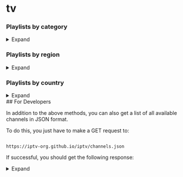 # tv
### Playlists by category

<details>

<summary>Expand</summary>

<br>

<!-- prettier-ignore -->

<table>

  <thead>

    <tr><th align="left">Category</th><th align="right">Channels</th><th align="left">Playlist</th></tr>

  </thead>

  <tbody>

    <tr><td align="left">Animation</td><td align="right">26</td><td align="left" nowrap><code>https://github.com/akkradet/IPTV-THAI/raw/master/IPTV-THAI.m3u8</code></td></tr>

  </tbody>

</table>

</details>



### Playlists by region

<details>

<summary>Expand</summary>

<br>

<!-- prettier-ignore -->

<table>

  <thead>

    <tr><th align="left">Region</th><th align="right">Channels</th><th align="left">Playlist</th></tr>

  </thead>

  <tbody>

    <tr><td align="left">Africa</td><td align="right">215</td><td align="left" nowrap><code>https://github.com/akkradet/IPTV-THAI/raw/master/IPTV-THAI-V2.m3u8</code></td></tr>
  </tbody>

</table>

</details>

### Playlists by country

<details>

<summary>Expand</summary>

<br>

<!-- prettier-ignore -->

<table>

  <thead>

    <tr><th align="left">Country</th><th align="right">Channels</th><th align="left">Playlist</th></tr>

  </thead>

  <tbody>
    <tr><td align="left">🇦🇫 Afghanistan</td><td align="right">36</td><td align="left" nowrap><code>https://iptv-org.github.io/iptv/countries/af.m3u</code></td></tr>
  </tbody>

</table>

</details>
## For Developers

In addition to the above methods, you can also get a list of all available channels in JSON format.

To do this, you just have to make a GET request to:

```

https://iptv-org.github.io/iptv/channels.json

```

If successful, you should get the following response:

<details>

<summary>Expand</summary>

<br>

  

```

[

  ...

  {

    "name": "CNN",

    "logo": "https://i.imgur.com/ilZJT5s.png",

    "url": "http://ott-cdn.ucom.am/s27/index.m3u8",

    "categories": [

      {

        "name": "News",

        "slug": "news"

      }

    ],

    "countries": [

      {

        "code": "us",

        "name": "United States"

      },

      {

        "code": "ca",

        "name": "Canada"

      }

    ],

    "languages": [

      {

        "code": "eng",

        "name": "English"

      }

    ],

    "tvg": {

      "id": "cnn.us",

      "name": "CNN",

      "url": "http://epg.streamstv.me/epg/guide-usa.xml.gz"

    }

  },

  ...

]

```

</details>

